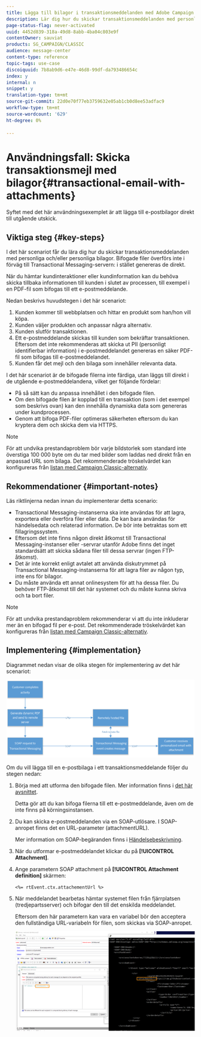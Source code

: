 ```yaml
---
title: Lägga till bilagor i transaktionsmeddelanden med Adobe Campaign Classic
description: Lär dig hur du skickar transaktionsmeddelanden med personliga och/eller personliga bilagor med Adobe Campaign Classic
page-status-flag: never-activated
uuid: 4452d839-318a-49d8-8abb-4ba04c803e9f
contentOwner: sauviat
products: SG_CAMPAIGN/CLASSIC
audience: message-center
content-type: reference
topic-tags: use-case
discoiquuid: 7b8ab9d6-e47e-46d8-99df-da793486654c
index: y
internal: n
snippet: y
translation-type: tm+mt
source-git-commit: 22d0e70f77eb3759632e05ab1cb0d8ee53adfac9
workflow-type: tm+mt
source-wordcount: '629'
ht-degree: 0%

---
```



# Användningsfall: Skicka transaktionsmejl med bilagor{#transactional-email-with-attachments}

Syftet med det här användningsexemplet är att lägga till e-postbilagor direkt till utgående utskick.

## Viktiga steg {#key-steps}

I det här scenariot får du lära dig hur du skickar transaktionsmeddelanden med personliga och/eller personliga bilagor. Bifogade filer överförs inte i förväg till Transactional Messaging-servern: i stället genereras de direkt.

När du hämtar kundinteraktioner eller kundinformation kan du behöva skicka tillbaka informationen till kunden i slutet av processen, till exempel i en PDF-fil som bifogas till ett e-postmeddelande.

Nedan beskrivs huvudstegen i det här scenariot:

1. Kunden kommer till webbplatsen och hittar en produkt som han/hon vill köpa.
1. Kunden väljer produkten och anpassar några alternativ.
1. Kunden slutför transaktionen.
1. Ett e-postmeddelande skickas till kunden som bekräftar transaktionen. Eftersom det inte rekommenderas att skicka ut PII (personligt identifierbar information) i e-postmeddelandet genereras en säker PDF-fil som bifogas till e-postmeddelandet.
1. Kunden får det mejl och den bilaga som innehåller relevanta data.

I det här scenariot är de bifogade filerna inte färdiga, utan läggs till direkt i de utgående e-postmeddelandena, vilket ger följande fördelar:

* På så sätt kan du anpassa innehållet i den bifogade filen.
* Om den bifogade filen är kopplad till en transaktion (som i det exempel som beskrivs ovan) kan den innehålla dynamiska data som genereras under kundprocessen.
* Genom att bifoga PDF-filer optimeras säkerheten eftersom du kan kryptera dem och skicka dem via HTTPS.

>[!NOTE]
>
>För att undvika prestandaproblem bör varje bildstorlek som standard inte överstiga 100 000 byte om du tar med bilder som laddas ned direkt från en anpassad URL som bilaga. Det rekommenderade tröskelvärdet kan konfigureras från [listan med Campaign Classic-alternativ](../../installation/using/configuring-campaign-options.md#delivery).

## Rekommendationer {#important-notes}

Läs riktlinjerna nedan innan du implementerar detta scenario:

* Transactional Messaging-instanserna ska inte användas för att lagra, exportera eller överföra filer eller data. De kan bara användas för händelsedata och relaterad information. De bör inte betraktas som ett fillagringssystem.
* Eftersom det inte finns någon direkt åtkomst till Transactional Messaging-instanser eller -servrar utanför Adobe finns det inget standardsätt att skicka sådana filer till dessa servrar (ingen FTP-åtkomst).
* Det är inte korrekt enligt avtalet att använda diskutrymmet på Transactional Messaging-instanserna för att lagra filer av någon typ, inte ens för bilagor.
* Du måste använda ett annat onlinesystem för att ha dessa filer. Du behöver FTP-åtkomst till det här systemet och du måste kunna skriva och ta bort filer.

>[!NOTE]
>
>För att undvika prestandaproblem rekommenderar vi att du inte inkluderar mer än en bifogad fil per e-post. Det rekommenderade tröskelvärdet kan konfigureras från [listan med Campaign Classic-alternativ](../../installation/using/configuring-campaign-options.md#delivery).

## Implementering {#implementation}

Diagrammet nedan visar de olika stegen för implementering av det här scenariot:

![](assets/message-center-uc1.png)

Om du vill lägga till en e-postbilaga i ett transaktionsmeddelande följer du stegen nedan:

1. Börja med att utforma den bifogade filen. Mer information finns i [det här avsnittet](../../delivery/using/attaching-files.md#attach-a-personalized-file).

   Detta gör att du kan bifoga filerna till ett e-postmeddelande, även om de inte finns på körningsinstansen.

1. Du kan skicka e-postmeddelanden via en SOAP-utlösare. I SOAP-anropet finns det en URL-parameter (attachmentURL).

   Mer information om SOAP-begäranden finns i [Händelsebeskrivning](../../message-center/using/event-description.md).

1. När du utformar e-postmeddelandet klickar du på **[!UICONTROL Attachment]**.

1. Ange parametern SOAP attachment på **[!UICONTROL Attachment definition]** skärmen:

   ```
   <%= rtEvent.ctx.attachementUrl %>
   ```

1. När meddelandet bearbetas hämtar systemet filen från fjärrplatsen (tredjepartsserver) och bifogar den till det enskilda meddelandet.

   Eftersom den här parametern kan vara en variabel bör den acceptera den fullständiga URL-variabeln för filen, som skickas via SOAP-anropet.

   ![](assets/message-center-uc2.png)
